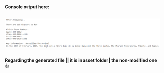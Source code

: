 <br/>

**Console output here:**

<br />

<div align="center">
  <img src="doc/app-demo.PNG" alt="example screenshot">
</div>

<br />

**Regarding the generated file || it is in asset folder | the non-modified one** 👍
